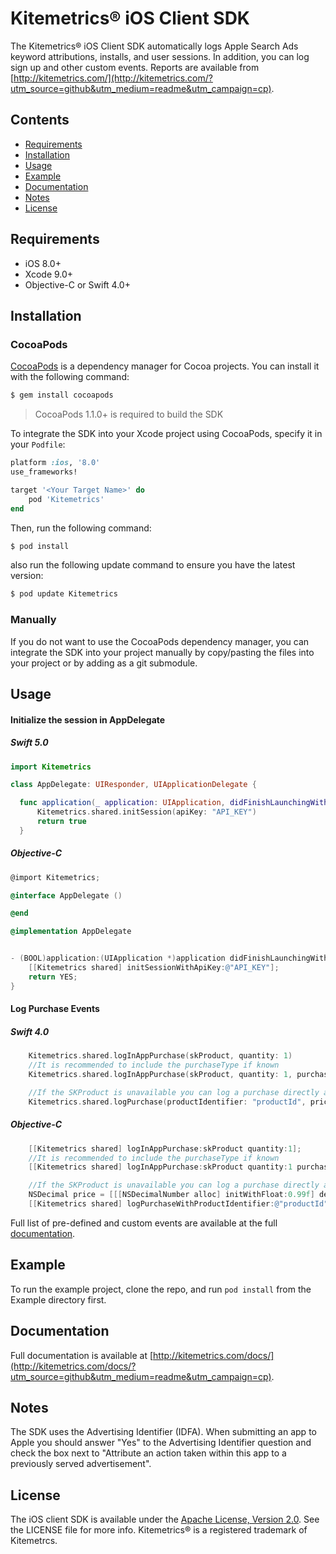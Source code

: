 # Kitemetrics® iOS Client SDK

<!-- [![CI Status](http://img.shields.io/travis/Kitefaster/Kitemetrics.svg?style=flat)](https://travis-ci.org/Kitefaster/Kitemetrics)
[![Version](https://img.shields.io/cocoapods/v/Kitemetrics.svg?style=flat)](http://cocoapods.org/pods/Kitemetrics)
[![License](https://img.shields.io/cocoapods/l/Kitemetrics.svg?style=flat)](http://cocoapods.org/pods/Kitemetrics)
[![Platform](https://img.shields.io/cocoapods/p/Kitemetrics.svg?style=flat)](http://cocoapods.org/pods/Kitemetrics) -->

The Kitemetrics® iOS Client SDK automatically logs Apple Search Ads keyword attributions, installs, and user sessions. In addition, you can log sign up and other custom events.  Reports are available from [http://kitemetrics.com/](http://kitemetrics.com/?utm_source=github&utm_medium=readme&utm_campaign=cp).

## Contents

- [Requirements](#requirements)
- [Installation](#installation)
- [Usage](#usage)
- [Example](#example)
- [Documentation](#documentation)
- [Notes](#notes)
- [License](#license)

## Requirements

- iOS 8.0+
- Xcode 9.0+
- Objective-C or Swift 4.0+

## Installation

### CocoaPods

[CocoaPods](http://cocoapods.org) is a dependency manager for Cocoa projects. You can install it with the following command:

```bash
$ gem install cocoapods
```

> CocoaPods 1.1.0+ is required to build the SDK

To integrate the SDK into your Xcode project using CocoaPods, specify it in your `Podfile`:

```ruby
platform :ios, '8.0'
use_frameworks!

target '<Your Target Name>' do
    pod 'Kitemetrics'
end
```

Then, run the following command:

```bash
$ pod install
```

also run the following update command to ensure you have the latest version:

```bash
$ pod update Kitemetrics
```

### Manually

If you do not want to use the CocoaPods dependency manager, you can integrate the SDK into your project manually by copy/pasting the files into your project or by adding as a git submodule.

## Usage

#### Initialize the session in AppDelegate
##### Swift 5.0
```swift
import Kitemetrics

class AppDelegate: UIResponder, UIApplicationDelegate {

  func application(_ application: UIApplication, didFinishLaunchingWithOptions launchOptions: [UIApplication.LaunchOptionsKey: Any]?) -> Bool {
      Kitemetrics.shared.initSession(apiKey: "API_KEY")
      return true
  }
```

##### Objective-C
```objective-c
@import Kitemetrics;

@interface AppDelegate ()

@end

@implementation AppDelegate


- (BOOL)application:(UIApplication *)application didFinishLaunchingWithOptions:(NSDictionary *)launchOptions {
    [[Kitemetrics shared] initSessionWithApiKey:@"API_KEY"];
    return YES;
}
```

#### Log Purchase Events
##### Swift 4.0
```swift
    Kitemetrics.shared.logInAppPurchase(skProduct, quantity: 1)
    //It is recommended to include the purchaseType if known
    Kitemetrics.shared.logInAppPurchase(skProduct, quantity: 1, purchaseType: KFPurchaseType.appleInAppNonConsumable)

    //If the SKProduct is unavailable you can log a purchase directly as
    Kitemetrics.shared.logPurchase(productIdentifier: "productId", price: Decimal(0.99), currencyCode: "USD", quantity: 1, purchaseType: .eCommerce)
```

##### Objective-C
```objective-c
    [[Kitemetrics shared] logInAppPurchase:skProduct quantity:1];
    //It is recommended to include the purchaseType if known
    [[Kitemetrics shared] logInAppPurchase:skProduct quantity:1 purchaseType:KFPurchaseTypeAppleInAppNonConsumable];

    //If the SKProduct is unavailable you can log a purchase directly as
    NSDecimal price = [[[NSDecimalNumber alloc] initWithFloat:0.99f] decimalValue];
    [[Kitemetrics shared] logPurchaseWithProductIdentifier:@"productId" price:price currencyCode:@"USD" quantity:1 purchaseType:KFPurchaseTypeECommerce];
```

Full list of pre-defined and custom events are available at the full [documentation](http://kitemetrics.com/docs/?utm_source=github&utm_medium=readme&utm_campaign=cp).

## Example

To run the example project, clone the repo, and run `pod install` from the Example directory first.

## Documentation

Full documentation is available at [http://kitemetrics.com/docs/](http://kitemetrics.com/docs/?utm_source=github&utm_medium=readme&utm_campaign=cp).

## Notes

The SDK uses the Advertising Identifier (IDFA).  When submitting an app to Apple you should answer "Yes" to the Advertising Identifier question and check the box next to "Attribute an action taken within this app to a previously served advertisement".

## License

The iOS client SDK is available under the [Apache License, Version 2.0](http://www.apache.org/licenses/LICENSE-2.0). See the LICENSE file for more info.
Kitemetrics® is a registered trademark of Kitemetrcs.
